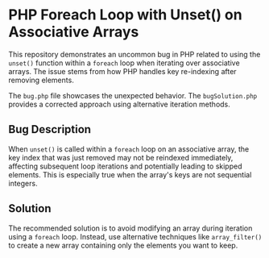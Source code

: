 # PHP Foreach Loop with Unset() on Associative Arrays

This repository demonstrates an uncommon bug in PHP related to using the `unset()` function within a `foreach` loop when iterating over associative arrays.  The issue stems from how PHP handles key re-indexing after removing elements.

The `bug.php` file showcases the unexpected behavior.  The `bugSolution.php` provides a corrected approach using alternative iteration methods.

## Bug Description
When `unset()` is called within a `foreach` loop on an associative array, the key index that was just removed may not be reindexed immediately, affecting subsequent loop iterations and potentially leading to skipped elements.  This is especially true when the array's keys are not sequential integers.

## Solution
The recommended solution is to avoid modifying an array during iteration using a `foreach` loop. Instead, use alternative techniques like `array_filter()` to create a new array containing only the elements you want to keep.